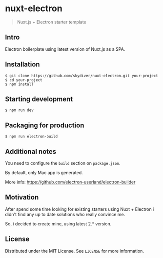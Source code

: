 # nuxt-electron
> Nuxt.js + Electron starter template

## Intro
Electron boilerplate using latest version of Nuxt.js as a SPA.

## Installation
```
$ git clone https://github.com/skydiver/nuxt-electron.git your-project
$ cd your-project
$ npm install
```


## Starting development
```
$ npm run dev
```


## Packaging for production
```
$ npm run electron-build
```

## Additional notes
You need to configure the `build` section on `package.json`.

By default, only Mac app is generated.

More info: https://github.com/electron-userland/electron-builder


## Motivation
After spend some time looking for existing starters using Nuxt + Electron i didn't find any up to date solutions who really convince me.

So, i decided to create mine, using latest 2.* version.


## License

Distributed under the MIT License. See `LICENSE` for more information.

